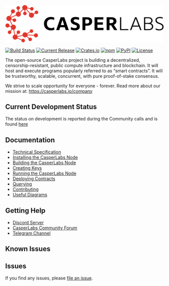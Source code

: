 [![LOGO](CasperLabs_Logo_Horizontal_RGB.png)](https://casperlabs.io/)

[![Build Status](https://drone-auto.casperlabs.io/api/badges/CasperLabs/CasperLabs/status.svg?branch=dev)](http://drone-auto.casperlabs.io/CasperLabs/CasperLabs)
[![Current Release](https://img.shields.io/github/release-pre/CasperLabs/CasperLabs.svg?color=red)](https://github.com/CasperLabs/CasperLabs/releases)
[![Crates.io](https://img.shields.io/crates/v/casperlabs-contract)](https://crates.io/crates/casperlabs-contract)
[![npm](https://img.shields.io/npm/v/@casperlabs/contract?color=teal)](https://www.npmjs.com/package/@casperlabs/contract)
[![PyPI](https://img.shields.io/pypi/v/casperlabs-client?color=purple)](https://pypi.org/project/casperlabs-client)
[![License](https://img.shields.io/badge/license-COSL-blue.svg)](https://github.com/CasperLabs/CasperLabs/blob/master/LICENSE)

The open-source CasperLabs project is building a decentralized, censorship-resistant, public compute infrastructure and blockchain. It will host and execute programs popularly referred to as “smart contracts”. It will be trustworthy, scalable, concurrent, with pure proof-of-stake consensus.

We strive to scale opportunity for everyone - forever.  Read more about our mission at: https://casperlabs.io/company

## Current Development Status
The status on development is reported during the Community calls and is found [here](https://github.com/CasperLabs/Governance/wiki/Current-Status)

## Documentation

- [Technical Specification](https://techspec.casperlabs.io/en/latest/)
- [Installing the CasperLabs Node](docs/INSTALL.md)
- [Building the CasperLabs Node](docs/BUILD.md)
- [Creating Keys](docs/KEYS.md)
- [Running the CasperLabs Node](docs/NODE.md)
- [Deploying Contracts](docs/CONTRACTS.md)
- [Querying](docs/QUERYING.md)
- [Contributing](CONTRIBUTING.md)
- [Useful Diagrams](docs/DIAGRAMS.md)

## Getting Help

- [Discord Server](https://discord.gg/mpZ9AYD)
- [CasperLabs Community Forum](https://forums.casperlabs.io/)
- [Telegram Channel](https://t.me/CasperLabs)

## Known Issues

## Issues

If you find any issues, please [file an issue](https://casperlabs.atlassian.net/servicedesk/customer/portal/3).
